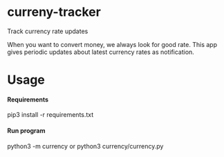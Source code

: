 # curreny-tracker
Track currency rate updates

When you want to convert money, we always look for good rate. This app gives periodic updates about latest currency rates as notification. 

# Usage

#### Requirements
pip3 install -r requirements.txt

#### Run program
python3 -m currency
or 
python3 currency/currency.py
